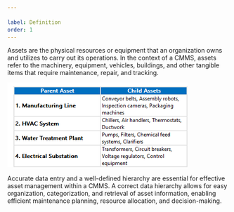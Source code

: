 ```yaml
---

label: Definition
order: 1
---
```

Assets are the physical resources or equipment that an organization owns and utilizes to carry out its operations. In the context of a CMMS, assets refer to the machinery, equipment, vehicles, buildings, and other tangible items that require maintenance, repair, and tracking.

![](../../static/img/image80.png)

Accurate data entry and a well\-defined hierarchy are essential for effective asset management within a CMMS. A correct data hierarchy allows for easy organization, categorization, and retrieval of asset information, enabling efficient maintenance planning, resource allocation, and decision\-making.
